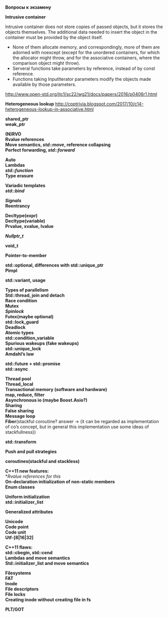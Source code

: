 **Вопросы к экзамену**

**Intrusive container**

Intrusive container does not store copies of passed objects, but it stores the objects themselves. The additional data needed to insert the object in the container must be provided by the object itself.  

-   None of them allocate memory, and correspondingly, more of them are  adorned with noexcept (except for the unordered containers, for which the allocator might throw, and for the associative containers, where the comparison object might throw).
-   Serveral functions take parameters by reference, instead of by const reference.
-   Functions taking InputIterator parameters modify the objects made available by those parameters.

http://www.open-std.org/jtc1/sc22/wg21/docs/papers/2016/p0406r1.html

**Heterogeneous lookup**
http://cpptrivia.blogspot.com/2017/10/c14-heterogeneous-lookup-in-associative.html

**shared_ptr**  
**weak_ptr**

**(N)RVO**  
**Rvalue references**  
**Move semantics, _std::move_, reference collapsing**  
**Perfect forwarding, _std::forward_**

**Auto**  
**Lambdas**  
**_std::function_**  
**Type erasure**

**Variadic templates**  
**_std::bind_**

**_Signals_**  
**Reentrancy**

**Decltype(expr)**  
**Decltype(variable)**  
**Prvalue, xvalue, lvalue**

**_Nullptr_t_**

**void_t**

**Pointer-to-member**

**std::optional, differences with std::unique_ptr**  
**Pimpl**

**std::variant, usage**

**Types of parallelism**  
**Std::thread, join and detach**  
**Race condition**  
**Mutex**  
**_Spinlock_**  
**Futex(maybe optional)**  
**std::lock_guard**  
**Deadlock**  
**Atomic types**  
**std::condition_variable**  
**Spurious wakeups (fake wakeups)**  
**std::unique_lock**  
**Amdahl’s law**

**std::future + std::promise**  
**std::async**  
  
**Thread pool**  
**Thread_local**  
**Transactional memory (software and hardware)**  
**map, reduce, filter**  
**Asynchronous io (maybe Boost.Asio?)**  
**Sharing**  
**False sharing**  
**Message loop**  
**Fiber**(stackful coroutine? answer -> (it can be regarded as implementation of co’s concept, but in general this implementation use some ideas of stackfullness))

**std::transform**

**Push and pull strategies**

**coroutines(stackful and stackless)**

**C++11 new features:**  
**Rvalue references for *this**  
**On-declaration initialization of non-static members**  
**Enum classes**

**Uniform initialization**  
**std::initializer_list**

**Generalized attributes**

**Unicode**  
**Code point**  
**Code unit**  
**Utf-[8|16|32]**

**С++11 flaws:**  
**std::cbegin, std::cend**  
**Lambdas and move semantics**  
**Std::initializer_list and move semantics**

**Filesystems**  
**FAT**  
**Inode**  
**File descriptors**  
**File locks**  
**Creating inode without creating file in fs**

**PLT/GOT**
<!--stackedit_data:
eyJoaXN0b3J5IjpbLTE5OTEwNTUxNjQsMTI3OTE1NDI1NywtNj
MzNjkzNjE3LDIwMzQ1Mzk3NTMsLTIwODg3NDY2MTJdfQ==
-->